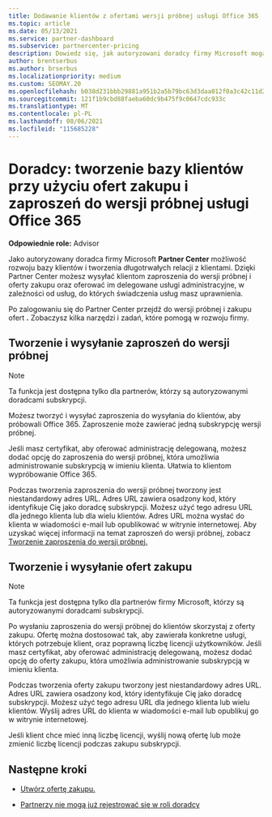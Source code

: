 ```yaml
---
title: Dodawanie klientów z ofertami wersji próbnej usługi Office 365
ms.topic: article
ms.date: 05/13/2021
ms.service: partner-dashboard
ms.subservice: partnercenter-pricing
description: Dowiedz się, jak autoryzowani doradcy firmy Microsoft mogą Office 365 subskrypcji. Twórz i wysyłaj Office 365 próbnych i ofert zakupu do klientów.
author: brentserbus
ms.author: brserbus
ms.localizationpriority: medium
ms.custom: SEOMAY.20
ms.openlocfilehash: b038d231bbb29881a951b2a5b79bc63d3daa012f0a3c42c11d226f10a03cea11
ms.sourcegitcommit: 121f1b9cbd88faeba60dc9b475f9c0647cdc933c
ms.translationtype: MT
ms.contentlocale: pl-PL
ms.lasthandoff: 08/06/2021
ms.locfileid: "115685228"
---
```

# <a name="advisors-build-your-client-base-with-office-365-trial-invitations-and-purchase-offers"></a>Doradcy: tworzenie bazy klientów przy użyciu ofert zakupu i zaproszeń do wersji próbnej usługi Office 365


**Odpowiednie role:** Advisor


Jako autoryzowany doradca firmy Microsoft **Partner Center** możliwość rozwoju bazy klientów i tworzenia długotrwałych relacji z klientami. Dzięki Partner Center możesz wysyłać klientom zaproszenia do wersji próbnej i oferty zakupu oraz oferować im delegowane usługi administracyjne, w zależności od usług, do których świadczenia usług masz uprawnienia.

Po zalogowaniu się do Partner Center przejdź do wersji próbnej i zakupu ofert **.** Zobaczysz kilka narzędzi i zadań, które pomogą w rozwoju firmy.

## <a name="create-and-send-trial-invitations"></a>Tworzenie i wysyłanie zaproszeń do wersji próbnej

> [!NOTE]
> Ta funkcja jest dostępna tylko dla partnerów, którzy są autoryzowanymi doradcami subskrypcji.

Możesz tworzyć i wysyłać zaproszenia do wysyłania do klientów, aby próbowali Office 365. Zaproszenie może zawierać jedną subskrypcję wersji próbnej.

Jeśli masz certyfikat, aby oferować administrację delegowaną, możesz dodać opcję do zaproszenia do wersji próbnej, która umożliwia administrowanie subskrypcją w imieniu klienta. Ułatwia to klientom wypróbowanie Office 365.

Podczas tworzenia zaproszenia do wersji próbnej tworzony jest niestandardowy adres URL. Adres URL zawiera osadzony kod, który identyfikuje Cię jako doradcę subskrypcji. Możesz użyć tego adresu URL dla jednego klienta lub dla wielu klientów. Adres URL można wysłać do klienta w wiadomości e-mail lub opublikować w witrynie internetowej.
Aby uzyskać więcej informacji na temat zaproszeń do wersji próbnej, zobacz [Tworzenie zaproszenia do wersji próbnej.](advisors-create-a-trial-invitation.md)

## <a name="create-and-send-purchase-offers"></a>Tworzenie i wysyłanie ofert zakupu

> [!NOTE]
> Ta funkcja jest dostępna tylko dla partnerów firmy Microsoft, którzy są autoryzowanymi doradcami subskrypcji.

Po wysłaniu zaproszenia do wersji próbnej do klientów skorzystaj z oferty zakupu. Ofertę można dostosować tak, aby zawierała konkretne usługi, których potrzebuje klient, oraz poprawną liczbę licencji użytkowników. Jeśli masz certyfikat, aby oferować administrację delegowaną, możesz dodać opcję do oferty zakupu, która umożliwia administrowanie subskrypcją w imieniu klienta.

Podczas tworzenia oferty zakupu tworzony jest niestandardowy adres URL. Adres URL zawiera osadzony kod, który identyfikuje Cię jako doradcę subskrypcji. Możesz użyć tego adresu URL dla jednego klienta lub wielu klientów. Wyślij adres URL do klienta w wiadomości e-mail lub opublikuj go w witrynie internetowej.

Jeśli klient chce mieć inną liczbę licencji, wyślij nową ofertę lub może zmienić liczbę licencji podczas zakupu subskrypcji.

## <a name="next-steps"></a>Następne kroki

- [Utwórz ofertę zakupu.](advisor-create-a-purchase-offer.md)

- [Partnerzy nie mogą już rejestrować się w roli doradcy](advisors-no-csp.md)
